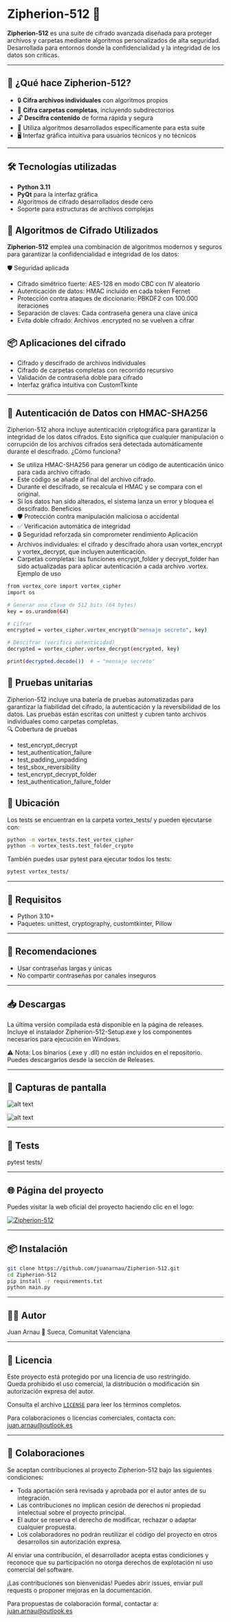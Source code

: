 # Zipherion-512 🚀

**Zipherion-512** es una suite de cifrado avanzada diseñada para proteger archivos y carpetas mediante algoritmos personalizados de alta seguridad. Desarrollada para entornos donde la confidencialidad y la integridad de los datos son críticas.

---

## 🧩 ¿Qué hace Zipherion-512?

- 🔒 **Cifra archivos individuales** con algoritmos propios
- 📁 **Cifra carpetas completas**, incluyendo subdirectorios
- 🔓 **Descifra contenido** de forma rápida y segura
- 🧠 Utiliza algoritmos desarrollados específicamente para esta suite
- 🖥️ Interfaz gráfica intuitiva para usuarios técnicos y no técnicos

---

## 🛠️ Tecnologías utilizadas

- **Python 3.11**
- **PyQt** para la interfaz gráfica
- Algoritmos de cifrado desarrollados desde cero
- Soporte para estructuras de archivos complejas

## 🔐 Algoritmos de Cifrado Utilizados

**Zipherion-512** emplea una combinación de algoritmos modernos y seguros para garantizar la confidencialidad e integridad de los datos:
 
🛡️ Seguridad aplicada
- Cifrado simétrico fuerte: AES-128 en modo CBC con IV aleatorio
- Autenticación de datos: HMAC incluido en cada token Fernet
- Protección contra ataques de diccionario: PBKDF2 con 100.000 iteraciones
- Separación de claves: Cada contraseña genera una clave única
- Evita doble cifrado: Archivos .encrypted no se vuelven a cifrar

## 📦 Aplicaciones del cifrado

- Cifrado y descifrado de archivos individuales
- Cifrado de carpetas completas con recorrido recursivo
- Validación de contraseña doble para cifrado
- Interfaz gráfica intuitiva con CustomTkinte

---

## 🔐 Autenticación de Datos con HMAC-SHA256
Zipherion-512 ahora incluye autenticación criptográfica para garantizar la integridad de los datos cifrados. Esto significa que cualquier manipulación o corrupción de los archivos cifrados será detectada automáticamente durante el descifrado.
¿Cómo funciona?
- Se utiliza HMAC-SHA256 para generar un código de autenticación único para cada archivo cifrado.
- Este código se añade al final del archivo cifrado.
- Durante el descifrado, se recalcula el HMAC y se compara con el original.
- Si los datos han sido alterados, el sistema lanza un error y bloquea el descifrado.
Beneficios
- 🛡️ Protección contra manipulación maliciosa o accidental
- ✅ Verificación automática de integridad
- 🔒 Seguridad reforzada sin comprometer rendimiento
Aplicación
- Archivos individuales: el cifrado y descifrado ahora usan vortex_encrypt y vortex_decrypt, que incluyen autenticación.
- Carpetas completas: las funciones encrypt_folder y decrypt_folder han sido actualizadas para aplicar autenticación a cada archivo .vortex.
Ejemplo de uso
```bash
from vortex_core import vortex_cipher
import os

# Generar una clave de 512 bits (64 bytes)
key = os.urandom(64)

# Cifrar
encrypted = vortex_cipher.vortex_encrypt(b"mensaje secreto", key)

# Descifrar (verifica autenticidad)
decrypted = vortex_cipher.vortex_decrypt(encrypted, key)

print(decrypted.decode())  # → "mensaje secreto"
```

## 🧪 Pruebas unitarias
Zipherion-512 incluye una batería de pruebas automatizadas para garantizar la fiabilidad del cifrado, la autenticación y la reversibilidad de los datos. Las pruebas están escritas con unittest y cubren tanto archivos individuales como carpetas completas.  
🔍 Cobertura de pruebas
 
- test_encrypt_decrypt
- test_authentication_failure
- test_padding_unpadding
- test_sbox_reversibility
- test_encrypt_decrypt_folder
- test_authentication_failure_folder


## 📂 Ubicación
Los tests se encuentran en la carpeta vortex_tests/ y pueden ejecutarse con:
```bash
python -m vortex_tests.test_vortex_cipher
python -m vortex_tests.test_folder_crypto
```

También puedes usar pytest para ejecutar todos los tests:
```bash
pytest vortex_tests/
```

---

## 📌 Requisitos
- Python 3.10+
- Paquetes: unittest, cryptography, customtkinter, Pillow

---

## 📌 Recomendaciones

- Usar contraseñas largas y únicas
- No compartir contraseñas por canales inseguros

---

## 📥 Descargas
La última versión compilada está disponible en la página de releases. Incluye el instalador Zipherion-512-Setup.exe y los componentes necesarios para ejecución en Windows.

⚠️ Nota: Los binarios (.exe y .dll) no están incluidos en el repositorio. Puedes descargarlos desde la sección de Releases.

---

## 📸 Capturas de pantalla
![alt text](image.png)

![alt text](image-1.png)

---

## 🧪 Tests
pytest tests/

---

## 🌐 Página del proyecto
Puedes visitar la web oficial del proyecto haciendo clic en el logo:

[![Zipherion-512](docs/assets/logo.png)](https://juanarnau.github.io/Zipherion-512)

---

## 📦 Instalación

```bash
git clone https://github.com/juanarnau/Zipherion-512.git
cd Zipherion-512
pip install -r requirements.txt
python main.py
```
---

## 👨‍💻 Autor
Juan Arnau
📍 Sueca, Comunitat Valenciana

---

## 📄 Licencia
Este proyecto está protegido por una licencia de uso restringido.  
Queda prohibido el uso comercial, la distribución o modificación sin autorización expresa del autor.

Consulta el archivo [`LICENSE`](LICENSE) para leer los términos completos.

Para colaboraciones o licencias comerciales, contacta con: juan.arnau@outlook.es

---

## 🤝 Colaboraciones

Se aceptan contribuciones al proyecto Zipherion-512 bajo las siguientes condiciones:

- Toda aportación será revisada y aprobada por el autor antes de su integración.
- Las contribuciones no implican cesión de derechos ni propiedad intelectual sobre el proyecto principal.
- El autor se reserva el derecho de modificar, rechazar o adaptar cualquier propuesta.
- Los colaboradores no podrán reutilizar el código del proyecto en otros desarrollos sin autorización expresa.

Al enviar una contribución, el desarrollador acepta estas condiciones y reconoce que su participación no otorga derechos de explotación ni uso comercial del software.

¡Las contribuciones son bienvenidas! Puedes abrir issues, enviar pull requests o proponer mejoras en la documentación.

Para propuestas de colaboración formal, contactar a: juan.arnau@outlook.es